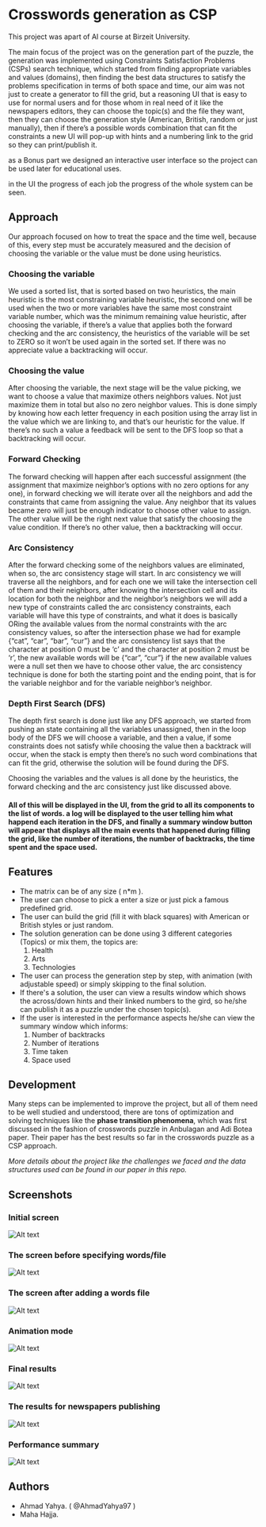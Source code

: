 



# Crosswords generation as CSP
This project was apart of AI course at Birzeit University. 

The main focus of the project was on the generation part of the puzzle, the generation was implemented using Constraints Satisfaction Problems (CSPs) search technique, which started from finding appropriate variables and values (domains), then finding the best data structures to satisfy the problems specification in terms of both space and time, our aim was not just to create a generator to fill the grid, but a reasoning UI that is easy to use for normal users and for those whom in real need of it like the newspapers editors, they can choose the topic(s) and the file they want, then they can choose the generation style (American, British, random or just manually), then if there’s a possible words combination that can fit the constraints a new UI will pop-up with hints and a numbering link to the grid so they can print/publish it.


as a Bonus part we designed an interactive user interface so the project can be used later for educational uses.

in the UI the progress of each job the progress of the whole system can be seen.
## Approach
Our approach focused on how to treat the space and the time well, because of this, every step must be accurately measured and the decision of choosing the variable or the value must be done using heuristics. 
### Choosing the variable
 We used a sorted list, that is sorted based on two heuristics, the main heuristic is the most constraining variable heuristic, the second one will be used when the two or more variables have the same most constraint variable number, which was the minimum remaining value heuristic, after choosing the variable, if there’s a value that applies both the forward checking and the arc consistency, the heuristics of the variable will be set to ZERO so it won’t be used again in the sorted set. If there was no appreciate value a backtracking will occur. 
 ### Choosing the value 
 After choosing the variable, the next stage will be the value picking, we want to choose a value that maximize others neighbors values. Not just maximize them in total but also no zero neighbor values. This is done simply by knowing how each letter frequency in each position using the array list in the value which we are linking to, and that’s our heuristic for the value. If there’s no such a value a feedback will be sent to the DFS loop so that a backtracking will occur. 
 ### Forward Checking 
 The forward checking will happen after each successful assignment (the assignment that maximize neighbor’s options with no zero options for any one), in forward checking we will iterate over all the neighbors and add the constraints that came from assigning the value. Any neighbor that its values became zero will just be enough indicator to choose other value to assign. The other value will be the right next value that satisfy the choosing the value condition. If there’s no other value, then a backtracking will occur. 
 ### Arc Consistency 
 After the forward checking some of the neighbors values are eliminated, when so, the arc consistency stage will start. In arc consistency we will traverse all the neighbors, and for each one we will take the intersection cell of them and their neighbors, after knowing the intersection cell and its location for both the neighbor and the neighbor’s neighbors we will add a new type of constraints called the arc consistency constraints, each variable will have this type of constraints, and what it does is basically ORing the available values from the normal constraints with the arc consistency values, so after the intersection phase we had for example {“cat”, “car”, “bar”, “cur”} and the arc consistency list says that the character at position 0 must be ‘c’ and the character at position 2 must be ‘r’, the new available words will be {“car”, “cur”} if the new available values were a null set then we have to choose other value, the arc consistency technique is done for both the starting point and the ending point, that is for the variable neighbor and for the variable neighbor’s neighbor.
 ### Depth First Search (DFS) 
 The depth first search is done just like any DFS approach, we started from pushing an state containing all the variables unassigned, then in the loop body of the DFS we will choose a variable, and then a value, if some constraints does not satisfy while choosing the value then a backtrack will occur, when the stack is empty then there’s no such word combinations that can fit the grid, otherwise the solution will be found during the DFS. 

Choosing the variables and the values is all done by the heuristics, the forward checking and the arc consistency just like discussed above. 

#### All of this will be displayed in the UI, from the grid to all its components to the list of words. a log will be displayed to the user telling him what happend each iteration in the DFS, and finally a summary window button will appear that displays all the main events that happened during filling the grid, like the number of iterations, the number of backtracks, the time spent and the space used.

## Features
 - The matrix can be of any size ( n*m ).
 - The user can choose to pick a enter a size or just pick a famous predefined grid.
 - The user can build the grid  (fill it with black squares) with American or British styles or just random. 
 - The solution generation can be done using 3 different categories (Topics) or mix them, the topics are:
	 1. Health
	 2. Arts
	 3. Technologies 
 - The user can process the generation step by step, with animation (with adjustable speed) or simply skipping to the final solution.
 - If there's a solution, the user can view a results window which shows the across/down hints and their linked numbers to the gird, so he/she can publish it as a puzzle under the chosen topic(s).
 - If the user is interested in the performance aspects he/she can view the summary window which informs:
	 1. Number of backtracks
	 2. Number of iterations
	 3. Time taken
	 4. Space used
 
## Development
Many steps can be implemented to improve the project, but all of them need to be well studied and understood, there are tons of optimization and solving techniques like the **phase transition phenomena**, which was first discussed in the fashion of crosswords puzzle in Anbulagan and Adi Botea paper. Their paper has the best results so far in the crosswords puzzle as a CSP approach.


*More details about the project like the challenges we faced and the data structures used can be found in our paper in this repo.*

## Screenshots
### Initial screen
![Alt text](/Screenshots/initialScreen.PNG?raw=true "Initial Screen")
### The screen before specifying words/file
![Alt text](/Screenshots/beforeAddingTheWords.PNG?raw=true "The screen before specifying words/file")
### The screen after adding a words file
![Alt text](/Screenshots/afterUploadingAFile.PNG?raw=true "The screen after adding a words file")
### Animation mode
![Alt text](/Screenshots/whileAnimating.PNG?raw=true "Animation mode")
### Final results
![Alt text](/Screenshots/finalResult.PNG?raw=true "Final results")
### The results for newspapers publishing
![Alt text](/Screenshots/theResultsForTheNewspaperSubmission.PNG?raw=true "The results for newspapers publishing")
### Performance summary
![Alt text](/Screenshots/summary.PNG?raw=true "Performance summary")




## Authors
- Ahmad Yahya. ( @AhmadYahya97 )
- Maha Hajja.
